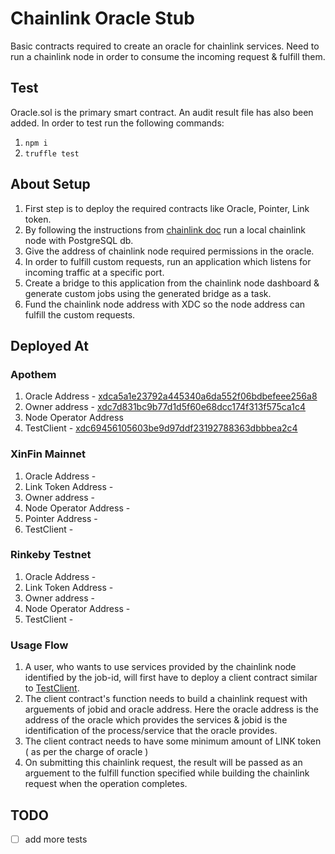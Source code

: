 # Chainlink Oracle Stub

Basic contracts required to create an oracle for chainlink services. Need to run a chainlink node in order to consume the incoming request & fulfill them.

## Test

Oracle.sol is the primary smart contract. An audit result file has also been added.
In order to test run the following commands:

1. `npm i`
2. `truffle test`

## About Setup

1. First step is to deploy the required contracts like Oracle, Pointer, Link token.
2. By following the instructions from [chainlink doc](https://docs.chain.link/docs/node-operator-overview) run a local chainlink node with PostgreSQL db.
3. Give the address of chainlink node required permissions in the oracle.
4. In order to fulfill custom requests, run an application which listens for incoming traffic at a specific port. 
5. Create a bridge to this application from the chainlink node dashboard & generate custom jobs using the generated bridge as a task.
6. Fund the chainlink node address with XDC so the node address can fulfill the custom requests.

## Deployed At

### Apothem

1. Oracle Address - [xdca5a1e23792a445340a6da552f06bdbefeee256a8](https://explorer.apothem.network/addr/xdca5a1e23792a445340a6da552f06bdbefeee256a8)
2. Owner address - [xdc7d831bc9b77d1d5f60e68dcc174f313f575ca1c4](https://explorer.apothem.network/addr/xdc7d831bc9b77d1d5f60e68dcc174f313f575ca1c4)
3. Node Operator Address
4. TestClient - [xdc69456105603be9d97ddf23192788363dbbbea2c4](https://explorer.apothem.network/addr/xdc69456105603be9d97ddf23192788363dbbbea2c4)

### XinFin Mainnet

1. Oracle Address - 
2. Link Token Address - 
3. Owner address - 
4. Node Operator Address - 
5. Pointer Address - 
6. TestClient - 

### Rinkeby Testnet

1. Oracle Address - 
2. Link Token Address - 
3. Owner address - 
4. Node Operator Address - 
5. TestClient - 


### Usage Flow

1. A user, who wants to use services provided by the chainlink node identified by the job-id, will first have to deploy a client contract similar to [TestClient](https://explorer.apothem.network/addr/xdcefd88962be8a0451e07d44b9eb36d6116cc20c2e).
2. The client contract's function needs to build a chainlink request with arguements of jobid and oracle address.
  Here the oracle address is the address of the oracle which provides the services & jobid is the identification of the process/service that the oracle provides.
3. The client contract needs to have some minimum amount of LINK token ( as per the charge of oracle ) 
4. On submitting this chainlink request, the result will be passed as an arguement to the fulfill function specified while building the chainlink request when the operation completes.

## TODO

 - [ ] add more tests
